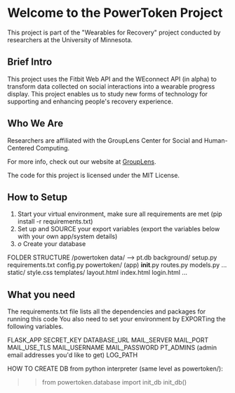 # Welcome to the PowerToken Project

This project is part of the "Wearables for Recovery" project conducted by researchers at the University of Minnesota.


## Brief Intro

This project uses the Fitbit Web API and the WEconnect API (in alpha) to transform data collected on social interactions into a wearable progress display. This project enables us to study new forms of technology for supporting and enhancing people's recovery experience.


## Who We Are

Researchers are affiliated with the GroupLens Center for Social and Human-Centered Computing. 


For more info, check out our website at [GroupLens](https://grouplens.org).

The code for this project is licensed under the MIT License.

## How to Setup
1. Start your virtual environment, make sure all requirements are met (pip install -r requirements.txt)
2. Set up and SOURCE your export variables (export the variables below with your own app/system details)
3. _o_ Create your database 

FOLDER STRUCTURE
/powertoken
	data/ --> pt.db
	background/
	setup.py 
	requirements.txt
	config.py 
    	powertoken/ (app)
            __init__.py
	    routes.py
	    models.py
	    ...
        static/
            style.css
        templates/
            layout.html
            index.html
            login.html
            ... 
            
## What you need
The requirements.txt file lists all the dependencies and packages for running this code
You also need to set your environment by EXPORTing the following variables.

FLASK_APP
SECRET_KEY 
DATABASE_URL
MAIL_SERVER
MAIL_PORT
MAIL_USE_TLS
MAIL_USERNAME
MAIL_PASSWORD
PT_ADMINS (admin email addresses you'd like to get)
LOG_PATH


HOW TO CREATE DB
from python interpreter (same level as powertoken/):
>> from powertoken.database import init_db
>> init_db()


